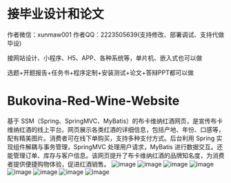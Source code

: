 # 接毕业设计和论文
作者微信：xunmaw001  作者QQ：2223505639(支持修改、部署调试、支持代做毕设)

接网站设计、小程序、H5、APP、各种系统等，单片机、嵌入式也可以做

选题+开题报告+任务书+程序定制+安装测试+论文+答辩PPT都可以做
# Bukovina-Red-Wine-Website
基于 SSM（Spring、SpringMVC、MyBatis）的布卡维纳红酒网页，是宣传布卡维纳红酒的线上平台。网页展示各类红酒的详细信息，包括产地、年份、口感等，配有精美图片。消费者可在线下单购买，支持多种支付方式。后台利用 Spring 实现组件解耦与事务管理，SpringMVC 处理用户请求，MyBatis 进行数据交互。还能管理订单、库存与客户信息。该网页提升了布卡维纳红酒的品牌知名度，为消费者提供便捷购物体验，促进红酒销售。 
![image](https://github.com/user-attachments/assets/d6bcb436-0ed9-4dd4-831c-089bfebe68bd)
![image](https://github.com/user-attachments/assets/ad5fc614-61e7-445e-a906-5524d8b2b632)
![image](https://github.com/user-attachments/assets/453e8bab-159f-4718-b7f5-1806eb43eb4c)
![image](https://github.com/user-attachments/assets/3dbf34a2-1d5e-4627-b3d1-d3833c4181d7)
![image](https://github.com/user-attachments/assets/a81d4167-72c0-4fa2-af46-9ec0758d6f46)
![image](https://github.com/user-attachments/assets/0c937ca3-f961-43ce-bb45-680f0163dd09)
![image](https://github.com/user-attachments/assets/01c37e6e-58e5-4301-931c-80f7122b9fca)
![image](https://github.com/user-attachments/assets/8fd16193-c89e-44d2-87c7-becb0f34859b)
